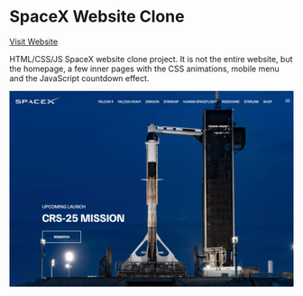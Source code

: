 # SpaceX Website Clone

[Visit Website](https://webspacex.netlify.app/starship.html)

HTML/CSS/JS SpaceX website clone project. It is not the entire website, but the homepage, a few inner pages with the CSS animations, mobile menu and the JavaScript countdown effect.

![SpaceX Website](img/screen.jpg)
